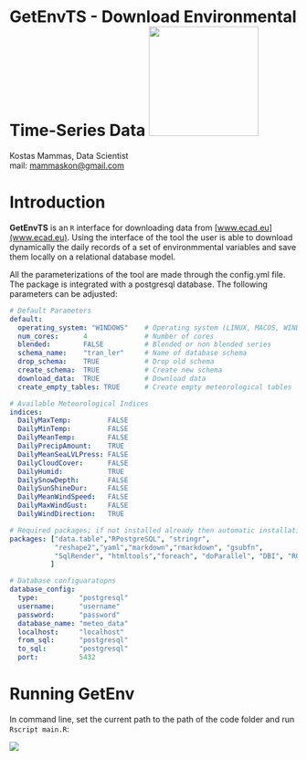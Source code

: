 GetEnvTS - Download Environmental Time-Series Data
<img src="https://github.com/mammask/GetEnv/blob/master/img/get-env.png" height="192px"/>
================
Kostas Mammas, Data Scientist <br> mail: <mammaskon@gmail.com> <br>

Introduction
============

**GetEnvTS** is an `R` interface for downloading data from [www.ecad.eu](www.ecad.eu). Using the interface of the tool the user is able to download dynamically the daily records of a set of environmmental variables and save them locally on a relational database model.

All the parameterizations of the tool are made through the config.yml file. The package is integrated with a postgresql database. The following parameters can be adjusted:

```yaml
# Default Parameters
default:
  operating_system: "WINDOWS"    # Operating system (LINUX, MACOS, WINDOWS)
  num_cores:      4              # Number of cores
  blended:        FALSE          # Blended or non blended series
  schema_name:    "tran_ler"     # Name of database schema
  drop_schema:    TRUE           # Drop old schema
  create_schema:  TRUE           # Create new schema
  download_data:  TRUE           # Download data
  create_empty_tables: TRUE      # Create empty meteorological tables

# Available Meteorological Indices
indices:
  DailyMaxTemp:         FALSE
  DailyMinTemp:         FALSE
  DailyMeanTemp:        FALSE      
  DailyPrecipAmount:    TRUE  
  DailyMeanSeaLVLPress: FALSE
  DailyCloudCover:      FALSE
  DailyHumid:           TRUE
  DailySnowDepth:       FALSE
  DailySunShineDur:     FALSE
  DailyMeanWindSpeed:   FALSE
  DailyMaxWindGust:     FALSE
  DailyWindDirection:   TRUE

# Required packages; if not installed already then automatic installation will be performed
packages: ["data.table","RPostgreSQL", "stringr",
           "reshape2","yaml","markdown","rmarkdown", "gsubfn",
           "SqlRender", "htmltools","foreach", "doParallel", "DBI", "RODBC"
          ]

# Database configuaratopns
database_config:
  type:          "postgresql"
  username:      "username"
  password:      "password"
  database_name: "meteo_data"
  localhost:     "localhost"
  from_sql:      "postgresql"
  to_sql:        "postgresql"
  port:          5432
```

Running GetEnv
============

In command line, set the current path to the path of the code folder and run ```Rscript main.R```:

![](https://github.com/mammask/GetEnv/blob/master/img/screenshot2.gif?raw=true)
